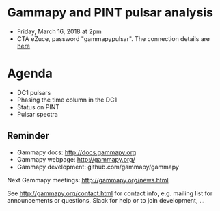 # Gammapy and PINT pulsar analysis

* Friday, March 16, 2018 at 2pm
* CTA eZuce, password "gammapypulsar".  The connection details are [here](ConnectionsDetails.txt)

# Agenda

* DC1 pulsars
* Phasing the time column in the DC1
* Status on PINT
* Pulsar spectra


## Reminder

* Gammapy docs: http://docs.gammapy.org
* Gammapy webpage: http://gammapy.org/
* Gammapy development: github.com/gammapy/gammapy

Next Gammapy meetings: http://gammapy.org/news.html

See http://gammapy.org/contact.html for contact info, e.g. mailing list
for announcements or questions, Slack for help or to join development, ...
